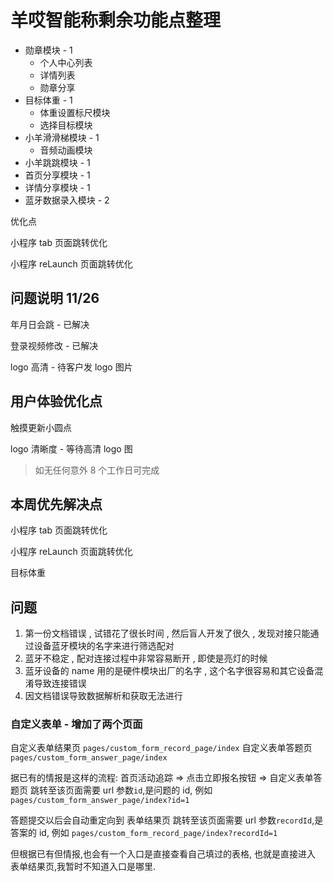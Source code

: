 # 羊哎智能称剩余功能点整理

- 勋章模块 - 1
  - 个人中心列表
  - 详情列表
  - 勋章分享
- 目标体重 - 1
  - 体重设置标尺模块
  - 选择目标模块
- 小羊滑滑梯模块 - 1
  - 音频动画模块
- 小羊跳跳模块 - 1
- 首页分享模块 - 1
- 详情分享模块 - 1
- 蓝牙数据录入模块 - 2

优化点

小程序 tab 页面跳转优化

小程序 reLaunch 页面跳转优化

## 问题说明 11/26

年月日会跳 - 已解决

登录视频修改 - 已解决

logo 高清 - 待客户发 logo 图片

## 用户体验优化点

触摸更新小圆点

logo 清晰度 - 等待高清 logo 图

> 如无任何意外 8 个工作日可完成

## 本周优先解决点

小程序 tab 页面跳转优化

小程序 reLaunch 页面跳转优化

目标体重

## 问题

1. 第一份文档错误 , 试错花了很长时间 , 然后盲人开发了很久 , 发现对接只能通过设备蓝牙模块的名字来进行筛选配对
2. 蓝牙不稳定 , 配对连接过程中非常容易断开 , 即使是亮灯的时候
3. 蓝牙设备的 name 用的是硬件模块出厂的名字 , 这个名字很容易和其它设备混淆导致连接错误
4. 因文档错误导致数据解析和获取无法进行

### 自定义表单 - 增加了两个页面

自定义表单结果页 `pages/custom_form_record_page/index`
自定义表单答题页 `pages/custom_form_answer_page/index`

据已有的情报是这样的流程:
首页活动追踪 => 点击立即报名按钮 => 自定义表单答题页
跳转至该页面需要 url 参数`id`,是问题的 id, 例如 `pages/custom_form_answer_page/index?id=1`

答题提交以后会自动重定向到 表单结果页
跳转至该页面需要 url 参数`recordId`,是答案的 id, 例如 `pages/custom_form_record_page/index?recordId=1`

但根据已有但情报,也会有一个入口是直接查看自己填过的表格, 也就是直接进入 表单结果页,我暂时不知道入口是哪里.

